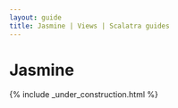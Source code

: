 ```yaml
---
layout: guide
title: Jasmine | Views | Scalatra guides
---
```


<div class="page-header">
  <h1>Jasmine</h1>
</div>

{% include _under_construction.html %}